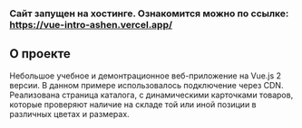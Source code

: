 ### Сайт запущен на хостинге. Ознакомится можно по ссылке: https://vue-intro-ashen.vercel.app/

## О проекте

Небольшое учебное и демонтрационное веб-приложение на Vue.js 2 версии. В данном примере использовалось подключение через CDN.
Реализована страница каталога, с динамическими карточками товаров, которые проверяют наличие на складе той или иной позиции в различных цветах и размерах.
